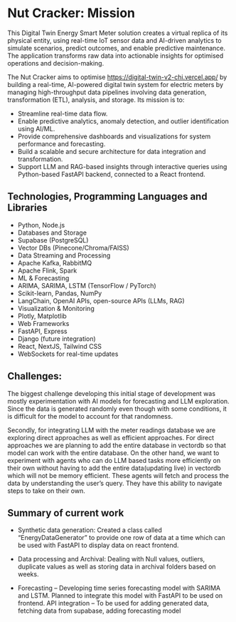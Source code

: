 # Nut Cracker:  Mission

This Digital Twin Energy Smart Meter solution creates a virtual replica of its physical entity, using real-time IoT sensor data and AI-driven analytics to simulate scenarios, predict outcomes, and enable predictive maintenance. The application transforms raw data into actionable insights for optimised operations and decision-making.

The Nut Cracker aims to optimise https://digital-twin-v2-chi.vercel.app/ by building a real-time, AI-powered digital twin system for electric meters by managing high-throughput data pipelines involving data generation, transformation (ETL), analysis, and storage. Its mission is to:
- Streamline real-time data flow.
- Enable predictive analytics, anomaly detection, and outlier identification using AI/ML.
- Provide comprehensive dashboards and visualizations for system performance and forecasting.
- Build a scalable and secure architecture for data integration and transformation.
- Support LLM and RAG-based insights through interactive queries using Python-based FastAPI backend, connected to a React frontend.

## Technologies, Programming Languages and Libraries  

- Python, Node.js
- Databases and Storage
- Supabase (PostgreSQL)
- Vector DBs (Pinecone/Chroma/FAISS)
- Data Streaming and Processing
- Apache Kafka, RabbitMQ
- Apache Flink, Spark
- ML & Forecasting
- ARIMA, SARIMA, LSTM (TensorFlow / PyTorch)
- Scikit-learn, Pandas, NumPy
- LangChain, OpenAI APIs, open-source APIs (LLMs, RAG)
- Visualization & Monitoring
- Plotly, Matplotlib
- Web Frameworks
- FastAPI, Express 
- Django (future integration)
- React, NextJS, Tailwind CSS
- WebSockets for real-time updates

## Challenges:
The biggest challenge developing this initial stage of development was mostly experimentation with AI models for forecasting and LLM exploration. 
Since the data is generated randomly even though with some conditions, it is difficult for the model to account for that randomness.

Secondly, for integrating LLM with the meter readings database we are exploring direct approaches as well as efficient approaches. For direct approaches we are planning to add the entire database in vectordb so that model can work with the entire database. On the other hand, we want to experiment with agents who can do LLM based tasks more efficiently on their own without having to add the entire data(updating live) in vectordb which will not be memory efficient. These agents will fetch and process the data by understanding the user’s query. They have this ability to navigate steps to take on their own.

## Summary of current work

- Synthetic data generation: Created a class called “EnergyDataGenerator” to provide one row of data at a time which can be used with FastAPI to display data on react frontend.

- Data processing and Archival: Dealing with Null values, outliers, duplicate values as well as storing data in archival folders based on weeks.

- Forecasting – Developing time series forecasting model with SARIMA and LSTM. Planned to integrate this model with FastAPI to be used on frontend.
API integration – To be used for adding generated data, fetching data from supabase, adding forecasting model
